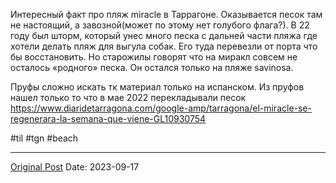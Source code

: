 Интересный факт про пляж miracle в Таррагоне. Оказывается песок там не настоящий, а завозной(может по этому нет голубого флага?). В 22 году был шторм, который унес много песка с дальней части пляжа где хотели делать пляж для выгула собак. Его туда перевезли от порта что бы восстановить.  Но старожилы говорят что на миракл совсем не осталось «родного» песка. Он остался только на пляже savinosa.

Пруфы сложно искать тк материал только на испанском. Из пруфов нашел только то что в мае 2022 перекладывали песок https://www.diaridetarragona.com/google-amp/tarragona/el-miracle-se-regenerara-la-semana-que-viene-GL10930754

#til #tgn #beach

---
[Original Post](https://t.me/lev2tarragona/1586)
Date: 2023-09-17
